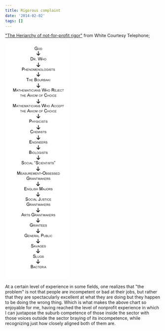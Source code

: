 ```yaml
---
title: Rigorous complaint
date: '2014-02-02'
tags: []
---
```


["The Heriarchy of not-for-profit rigor"](http://postcards.typepad.com/white_telephone/2014/02/the-hierarchy-of-not-for-profit-rigor.html) from White Courtesy Telephone;

![The hierarchy of rigor](/assets/2014-02/The_Hierarchy_of_Rigor.jpg)

At a certain level of experience in some fields, one realizes that "the problem" is not that people are incompetent or bad at their jobs, but rather that they are spectacularly excellent at what they are doing but they happen to be doing the wrong thing. Which is what makes the above chart so enjoyable for me, having reached the level of nonprofit experience in which I can juxtapose the suburb competence of those inside the sector with those voices outside the sector braying of its incompetence, while recognizing just how closely aligned both of them are.
